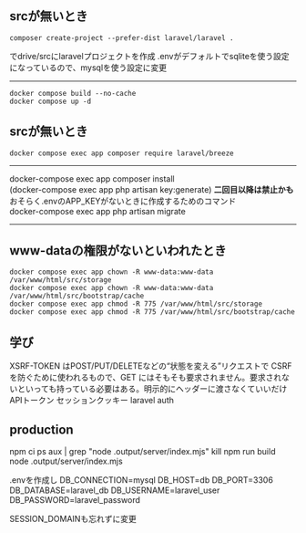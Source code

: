 ## srcが無いとき
```
composer create-project --prefer-dist laravel/laravel .
```
でdrive/srcにlaravelプロジェクトを作成
.envがデフォルトでsqliteを使う設定になっているので、mysqlを使う設定に変更

---
```
docker compose build --no-cache  
docker compose up -d
```

## srcが無いとき
```
docker compose exec app composer require laravel/breeze
```
---
docker-compose exec app composer install  
(docker-compose exec app php artisan key:generate) **二回目以降は禁止かも**  
おそらく.envのAPP_KEYがないときに作成するためのコマンド  
docker-compose exec app php artisan migrate

---
## www-dataの権限がないといわれたとき
```
docker compose exec app chown -R www-data:www-data /var/www/html/src/storage
docker compose exec app chown -R www-data:www-data /var/www/html/src/bootstrap/cache
docker compose exec app chmod -R 775 /var/www/html/src/storage
docker compose exec app chmod -R 775 /var/www/html/src/bootstrap/cache
```

## 学び
XSRF-TOKEN はPOST/PUT/DELETEなどの“状態を変える”リクエストで CSRF を防ぐために使われるもので、GET にはそもそも要求されません。要求されないといっても持っている必要はある。明示的にヘッダーに渡さなくていいだけ
APIトークン
セッションクッキー
laravel auth

## production
npm ci
ps aux | grep "node .output/server/index.mjs"
kill <PID>
npm run build
node .output/server/index.mjs

.envを作成し
DB_CONNECTION=mysql
DB_HOST=db
DB_PORT=3306
DB_DATABASE=laravel_db
DB_USERNAME=laravel_user
DB_PASSWORD=laravel_password



SESSION_DOMAINも忘れずに変更